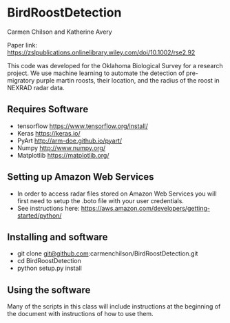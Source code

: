 # BirdRoostDetection
Carmen Chilson and Katherine Avery

Paper link: https://zslpublications.onlinelibrary.wiley.com/doi/10.1002/rse2.92

This code was developed for the Oklahoma Biological Survey for a research project. We use machine learning to automate the detection of pre-migratory purple martin roosts, their location, and the radius of the roost in NEXRAD radar data.

## Requires Software
- tensorflow https://www.tensorflow.org/install/
- Keras https://keras.io/
- PyArt http://arm-doe.github.io/pyart/
- Numpy http://www.numpy.org/
- Matplotlib https://matplotlib.org/

## Setting up Amazon Web Services
- In order to access radar files stored on Amazon Web Services you will first need to setup the .boto file with your user credentials.
- See instructions here: https://aws.amazon.com/developers/getting-started/python/

## Installing and software
- git clone git@github.com:carmenchilson/BirdRoostDetection.git
- cd BirdRoostDetection
- python setup.py install

## Using the software
Many of the scripts in this class will include instructions at the beginning of the document with instructions of how to use them.
